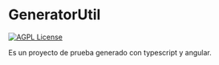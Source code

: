 # GeneratorUtil

[![AGPL License](https://img.shields.io/badge/license-AGPL-blue.svg)](http://www.gnu.org/licenses/agpl-3.0)

Es un proyecto de prueba generado con typescript y angular.
